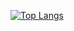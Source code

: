 [![Top Langs](https://github-readme-stats.vercel.app/api/top-langs/?username=shrsyc?exclude_repo=get_instaacc_bot)](https://github.com/shrsyc/github-readme-stats)
